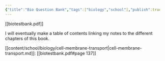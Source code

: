 ```yaml
---
{"title":"Bio Question Bank","tags":["biology","school"],"publish":true,"PassFrontmatter":true}
---
```


[[biotestbank.pdf]]

I will eventually make a table of contents linking my notes to the different chapters of this book.

[[content/school/biology/cell-membrane-transport\|cell-membrane-transport.md]]: [[biotestbank.pdf#page 137]]
